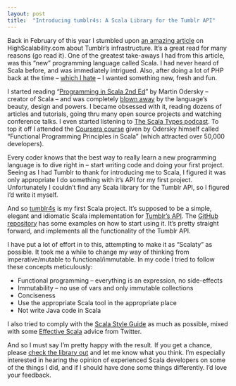 ```yaml
---
layout: post
title:  "Introducing tumblr4s: A Scala Library for the Tumblr API"
---
```


Back in February of this year I stumbled upon [an amazing article](/2012/02/25/tumblr-architecture/) on HighScalability.com about Tumblr’s infrastructure. It’s a great read for many reasons (go read it). One of the greatest take-aways I had from this article, was this “new” programming language called Scala. I had never heard of Scala before, and was immediately intrigued. Also, after doing a lot of PHP back at the time – [which I hate](/2012/07/02/php-a-fractal-of-bad-design/) – I wanted something new, fresh and fun.

I started reading “[Programming in Scala 2nd Ed](http://www.artima.com/shop/programming_in_scala_2ed)” by Martin Odersky – creator of Scala – and was completely [blown away](https://twitter.com/orrsella/statuses/206046022160490496) by the language’s beauty, design and powers. I became obsessed with it, reading dozens of articles and tutorials, going thru many open source projects and watching conference talks. I even started listening to [The Scala Types podcast](http://scalatypes.com). To top it off I attended the [Coursera course](https://class.coursera.org/progfun-2012-001) given by Odersky himself called “Functional Programming Principles in Scala” (which attracted over 50,000 developers).

Every coder knows that the best way to really learn a new programming language is to dive right in – start writing code and doing your first project. Seeing as I had Tumblr to thank for introducing me to Scala, I figured it was only appropriate I do something with it’s API for my first project. Unfortunately I couldn’t find any Scala library for the Tumblr API, so I figured I’d write it myself.

And so [tumblr4s](https://github.com/orrsella/tumblr4s) is my first Scala project. It’s supposed to be a simple, elegant and idiomatic Scala implementation for [Tumblr’s API](http://www.tumblr.com/docs/en/api/v2). The [GitHub repository](https://github.com/orrsella/tumblr4s/blob/master/README.md) has some examples on how to start using it. It’s pretty straight forward, and implements all the functionality of the Tumblr API.

I have put a lot of effort in to this, attempting to make it as “Scalaty” as possible. It took me a while to change my way of thinking from imperative/mutable to functional/immutable. In my code I tried to follow these concepts meticulously:

* Functional programming – everything is an expression, no side-effects
* Immutability – no use of vars and only immutable collections
* Conciseness
* Use the appropriate Scala tool in the appropriate place
* Not write Java code in Scala

I also tried to comply with the [Scala Style Guide](http://docs.scala-lang.org/style) as much as possible, mixed with some [Effective Scala](http://twitter.github.com/effectivescala) advice from Twitter.

And so I must say I’m pretty happy with the result. If you get a chance, please [check the library out](https://github.com/orrsella/tumblr4s) and let me know what you think. I’m especially interested in hearing the opinion of experienced Scala developers on some of the things I did, and if I should have done some things differently. I’d love your feedback.
